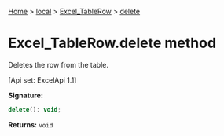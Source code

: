 [Home](./index) &gt; [local](local.md) &gt; [Excel\_TableRow](local.excel_tablerow.md) &gt; [delete](local.excel_tablerow.delete.md)

# Excel\_TableRow.delete method

Deletes the row from the table. 

 \[Api set: ExcelApi 1.1\]

**Signature:**
```javascript
delete(): void;
```
**Returns:** `void`

